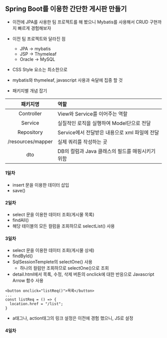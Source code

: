 ## Spring Boot를 이용한 간단한 게시판 만들기
- 이전에 JPA를 사용한 팀 프로젝트를 해 봤으니 Mybatis를 사용해서 CRUD 구현까지 빠르게 경험해보자
- 이전 팀 프로젝트와 달라진 점
  - JPA -> mybatis
  - JSP -> Thymeleaf
  - Oracle -> MySQL
- CSS Style 요소는 최소한으로
- mybatis와 thymeleaf, javascript 사용과 숙달에 집중 할 것

- 패키지별 개념 잡기
  
|패키지명|역할|
|:---:|:---|
|Controller|View와 Service를 이어주는 역할|
|Service|실질적인 로직을 실행하여 Model단으로 전달|
|Repository|Service에서 전달받은 내용으로 xml 파일에 전달|
|/resources/mapper|실제 쿼리를 작성하는 곳|
|dto|DB의 컬럼과 Java 클래스의 필드를 매핑시키기 위함|

#### 1일차
- insert 문을 이용한 데이터 삽입
- save()

#### 2일차
- select 문을 이용한 데이터 조회(게시물 목록)
- findAll()
- 해당 테이블의 모든 컬럼을 조회하므로 selectList() 사용

#### 3일차
- select 문을 이용한 데이터 조회(게시물 상세)
- findById()
- SqlSessionTemplete의 selectOne() 사용
  - 하나의 컬럼만 조회하므로 selectOne()으로 조회
- detail.html에서 목록, 수정, 삭제 버튼의 onclick에 대한 반응으로 Javascript Arrow 함수 사용
```
<button onclick="listReq()">목록</button>
...
const listReq = () => {
  location.href = "/list";
}
```
- a태그나, action태그의 링크 설정은 이전에 경험 했으니, JS로 설정

#### 4일차
